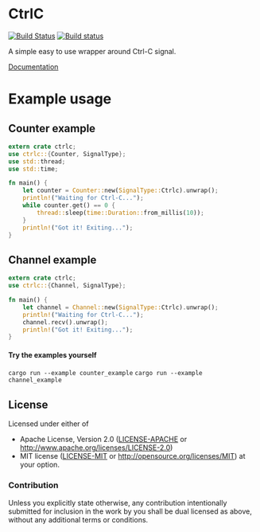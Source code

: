 # CtrlC
[![Build Status](https://travis-ci.org/Detegr/rust-ctrlc.svg?branch=master)](https://travis-ci.org/Detegr/rust-ctrlc)
[![Build status](https://ci.appveyor.com/api/projects/status/kwg1uu2w2aqn9ta9/branch/master?svg=true)](https://ci.appveyor.com/project/Detegr/rust-ctrlc/branch/master)

A simple easy to use wrapper around Ctrl-C signal.

[Documentation](http://detegr.github.io/doc/ctrlc/)

# Example usage
## Counter example
```rust
extern crate ctrlc;
use ctrlc::{Counter, SignalType};
use std::thread;
use std::time;

fn main() {
    let counter = Counter::new(SignalType::Ctrlc).unwrap();
    println!("Waiting for Ctrl-C...");
    while counter.get() == 0 {
        thread::sleep(time::Duration::from_millis(10));
    }
    println!("Got it! Exiting...");
}
```
## Channel example

```rust
extern crate ctrlc;
use ctrlc::{Channel, SignalType};

fn main() {
    let channel = Channel::new(SignalType::Ctrlc).unwrap();
    println!("Waiting for Ctrl-C...");
    channel.recv().unwrap();
    println!("Got it! Exiting...");
}
```

#### Try the examples yourself
`cargo run --example counter_example`
`cargo run --example channel_example`

## License

Licensed under either of
 * Apache License, Version 2.0 ([LICENSE-APACHE](LICENSE-APACHE) or http://www.apache.org/licenses/LICENSE-2.0)
 * MIT license ([LICENSE-MIT](LICENSE-MIT) or http://opensource.org/licenses/MIT)
at your option.

### Contribution

Unless you explicitly state otherwise, any contribution intentionally submitted
for inclusion in the work by you shall be dual licensed as above, without any
additional terms or conditions.
